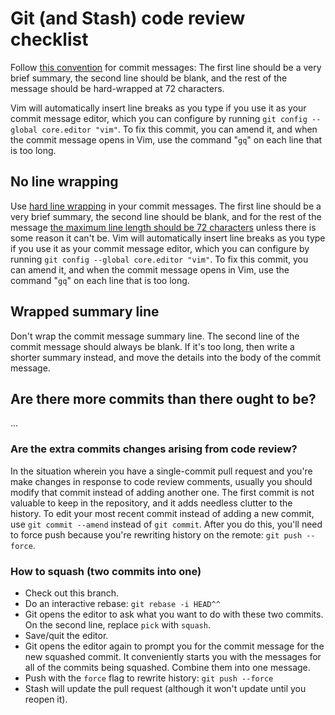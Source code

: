 # Git (and Stash) code review checklist

Follow [this convention](http://tbaggery.com/2008/04/19/a-note-about-git-commit-messages.html) for commit messages: The first line should be a very brief summary, the second line should be blank, and the rest of the message should be hard-wrapped at 72 characters.

Vim will automatically insert line breaks as you type if you use it as your commit message editor, which you can configure by running `git config --global core.editor "vim"`. To fix this commit, you can amend it, and when the commit message opens in Vim, use the command "`gq`" on each line that is too long.

## No line wrapping

Use [hard line wrapping](http://stopwritingramblingcommitmessages.com/) in your commit messages. The first line should be a very brief summary, the second line should be blank, and for the rest of the message [the maximum line length should be 72 characters](http://tbaggery.com/2008/04/19/a-note-about-git-commit-messages.html) unless there is some reason it can't be. Vim will automatically insert line breaks as you type if you use it as your commit message editor, which you can configure by running `git config --global core.editor "vim"`. To fix this commit, you can amend it, and when the commit message opens in Vim, use the command "`gq`" on each line that is too long.

## Wrapped summary line

Don't wrap the commit message summary line. The second line of the commit message should always be blank. If it's too long, then write a shorter summary instead, and move the details into the body of the commit message.

## Are there more commits than there ought to be?

...

### Are the extra commits changes arising from code review?

In the situation wherein you have a single-commit pull request and you're make changes in response to code review comments, usually you should modify that commit instead of adding another one. The first commit is not valuable to keep in the repository, and it adds needless clutter to the history. To edit your most recent commit instead of adding a new commit, use `git commit --amend` instead of `git commit`. After you do this, you'll need to force push because you're rewriting history on the remote: `git push --force`.

### How to squash (two commits into one)

* Check out this branch.
* Do an interactive rebase: `git rebase -i HEAD^^`
* Git opens the editor to ask what you want to do with these two commits. On the second line, replace `pick` with `squash`.
* Save/quit the editor.
* Git opens the editor again to prompt you for the commit message for the new squashed commit. It conveniently starts you with the messages for all of the commits being squashed. Combine them into one message.
* Push with the `force` flag to rewrite history: `git push --force`
* Stash will update the pull request (although it won't update until you reopen it).
